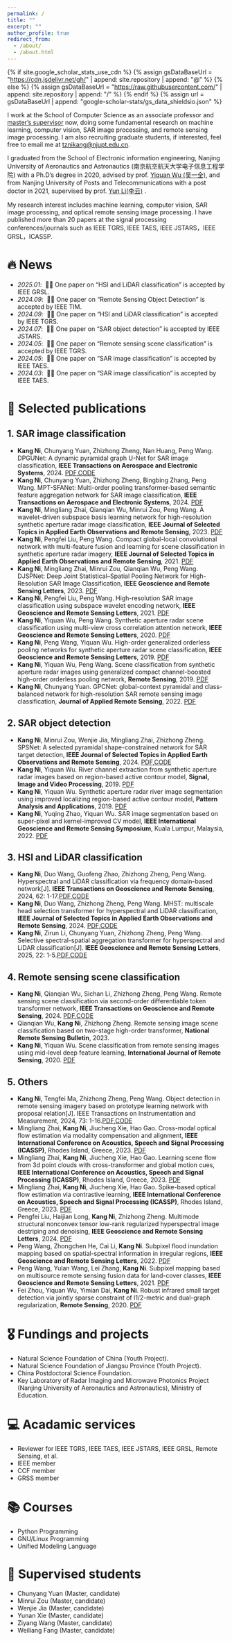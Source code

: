 ```yaml
---
permalink: /
title: ""
excerpt: ""
author_profile: true
redirect_from: 
  - /about/
  - /about.html
---
```


{% if site.google_scholar_stats_use_cdn %}
{% assign gsDataBaseUrl = "https://cdn.jsdelivr.net/gh/" | append: site.repository | append: "@" %}
{% else %}
{% assign gsDataBaseUrl = "https://raw.githubusercontent.com/" | append: site.repository | append: "/" %}
{% endif %}
{% assign url = gsDataBaseUrl | append: "google-scholar-stats/gs_data_shieldsio.json" %}

<span class='anchor' id='about-me'></span>

I work at the School of Computer Science  as an associate professor and [master’s supervisor](https://yjs.njupt.edu.cn/dsgl/nocontrol/college/dsfcxq.htm?dsJbxxId=32C25D4D68CE834EB4FF94079834CE0E) now, doing some fundamental research on  machine learning, computer vision, SAR image processing, and remote sensing image processing. I am also recruiting graduate students, if interested, feel free to email me at [tznikang@njupt.edu.cn](mailto:tznikang@njupt.edu.cn).

I graduated from the School of Electronic information engineering, Nanjing University of Aeronautics and Astronautics (南京航空航天大学电子信息工程学院) with a Ph.D’s degree in 2020, advised by prof. [Yiquan Wu (吴一全),](http://faculty.nuaa.edu.cn/wyq2/zh_CN/index.htm) and from Nanjing University of Posts and Telecommunications with a post doctor in 2021, supervised by prof. [Yun Li(李云)](https://lidata-ai.github.io) .

My research interest includes machine learning, computer vision, SAR image processing, and optical remote sensing image processing. I have published more than 20 papers  at the signal processing conferences/journals such as IEEE TGRS, IEEE TAES, IEEE JSTARS，IEEE GRSL，ICASSP.



# 🔥 News
- *2025.01*: &nbsp;🎉🎉 One paper on “HSI and LiDAR classification” is accepted by IEEE GRSL.
- *2024.09*: &nbsp;🎉🎉 One paper on “Remote Sensing Object Detection” is accepted by IEEE TIM.
- *2024.09*: &nbsp;🎉🎉 One paper on “HSI and LiDAR classification” is accepted by IEEE TGRS.
- *2024.07*: &nbsp;🎉🎉 One paper on “SAR object detection” is accepted by IEEE JSTARS. 
- *2024.05*: &nbsp;🎉🎉 One paper on “Remote sensing scene classification” is accepted by IEEE TGRS.
- *2024.05*: &nbsp;🎉🎉 One paper on “SAR image classification” is accepted by IEEE TAES. 
- *2024.03*: &nbsp;🎉🎉 One paper on “SAR image classification” is accepted by IEEE TAES. 

# 📝 Selected publications 

## 1. SAR image classification
- **Kang Ni**, Chunyang Yuan, Zhizhong Zheng, Nan Huang, Peng Wang. DPGUNet: A dynamic pyramidal graph U-Net for SAR image classification, **IEEE Transactions on Aerospace and Electronic Systems**, 2024. [PDF](https://ieeexplore.ieee.org/document/10499890),[CODE](https://github.com/RSIP-NJUPT/DPGUNet)
- **Kang Ni**, Chunyang Yuan, Zhizhong Zheng, Bingbing Zhang, Peng Wang. MPT-SFANet: Multi-order pooling transformer-based semantic feature aggregation network for SAR image classification, **IEEE Transactions on Aerospace and Electronic Systems**, 2024. [PDF](https://ieeexplore.ieee.org/document/10485456)
- **Kang Ni**, Mingliang Zhai, Qianqian Wu, Minrui Zou, Peng Wang. A wavelet-driven subspace basis learning network for high-resolution synthetic aperture radar image classification, **IEEE Journal of Selected Topics in Applied Earth Observations and Remote Sensing**, 2023. [PDF](https://ieeexplore.ieee.org/document/10035967)
- **Kang Ni**, Pengfei Liu, Peng Wang. Compact global-local convolutional network with multi-feature fusion and learning for scene classification in synthetic aperture radar imagery, **IEEE Journal of Selected Topics in Applied Earth Observations and Remote Sensing**, 2021. [PDF](https://ieeexplore.ieee.org/document/9484804)
- **Kang Ni**, Mingliang Zhai, Minrui Zou, Qianqian Wu, Peng Wang. DJSPNet: Deep Joint Statistical–Spatial Pooling Network for High-Resolution SAR Image Classification, **IEEE Geoscience and Remote Sensing Letters**, 2023. [PDF](https://ieeexplore.ieee.org/document/10160023)
- **Kang Ni**, Pengfei Liu, Peng Wang. High-resolution SAR image classification using subspace wavelet encoding network, **IEEE Geoscience and Remote Sensing Letters**, 2021. [PDF](https://ieeexplore.ieee.org/document/9584865)
- **Kang Ni**, Yiquan Wu, Peng Wang. Synthetic aperture radar scene classification using multi-view cross correlation attention network, **IEEE Geoscience and Remote Sensing Letters**, 2020. [PDF](https://ieeexplore.ieee.org/document/8915791)
- **Kang Ni**, Peng Wang, Yiquan Wu. High-order generalized orderless pooling networks for synthetic aperture radar scene classification, **IEEE Geoscience and Remote Sensing Letters**, 2019. [PDF](https://ieeexplore.ieee.org/document/8695749)
- **Kang Ni**, Yiquan Wu, Peng Wang. Scene classification from synthetic aperture radar images using generalized compact channel-boosted high-order orderless pooling network, **Remote Sensing**, 2019. [PDF](https://www.mdpi.com/2072-4292/11/9/1079)
- **Kang Ni**, Chunyang Yuan. GPCNet: global-context pyramidal and class-balanced network for high-resolution SAR remote sensing image classification, **Journal of Applied Remote Sensing**, 2022. [PDF](https://www.spiedigitallibrary.org/journals/journal-of-applied-remote-sensing/volume-16/issue-3/036510/GPCNet--global-context-pyramidal-and-class-balanced-network-for/10.1117/1.JRS.16.036510.short)

## 2. SAR object detection
- **Kang Ni**, Minrui Zou, Wenjie Jia, Mingliang Zhai, Zhizhong Zheng. SPSNet: A selected pyramidal shape-constrained network for SAR target detection, **IEEE Journal of Selected Topics in Applied Earth Observations and Remote Sensing**, 2024. [PDF](https://ieeexplore.ieee.org/document/10592767),[CODE](https://github.com/RSIP-NJUPT/SPSNet)
- **Kang Ni**, Yiquan Wu. River channel extraction from synthetic aperture radar images based on region-based active contour model, **Signal, Image and Video Processing**, 2019. [PDF](https://link.springer.com/article/10.1007/s11760-019-01452-1)
- **Kang Ni**, Yiquan Wu. Synthetic aperture radar river image segmentation using improved localizing region-based active contour model, **Pattern Analysis and Applications**, 2019. [PDF](https://link.springer.com/article/10.1007/s10044-018-0683-6)
- **Kang Ni**, Yuqing Zhao, Yiquan Wu. SAR image segmentation based on super-pixel and kernel-improved CV model, **IEEE International Geoscience and Remote Sensing Symposium**, Kuala Lumpur, Malaysia, 2022. [PDF](https://ieeexplore.ieee.org/document/9883471/)

## 3. HSI and LiDAR classification
- **Kang Ni**, Duo Wang, Guofeng Zhao, Zhizhong Zheng, Peng Wang. Hyperspectral and LiDAR classification via frequency domain-based network[J]. **IEEE Transactions on Geoscience and Remote Sensing**, 2024, 62: 1-17.[PDF](https://ieeexplore.ieee.org/document/10614647),[CODE](https://github.com/RSIP-NJUPT/FDNet)
- **Kang Ni**, Duo Wang, Zhizhong Zheng, Peng Wang. MHST: multiscale head selection transformer for hyperspectral and LiDAR classification, **IEEE Journal of Selected Topics in Applied Earth Observations and Remote Sensing**, 2024. [PDF](https://ieeexplore.ieee.org/document/10438852),[CODE](https://github.com/RSIP-NJUPT/MHST)
- **Kang Ni**, Zirun Li, Chunyang Yuan, Zhizhong Zheng, Peng Wang. Selective spectral-spatial aggregation transformer for hyperspectral and LiDAR classification[J]. **IEEE Geoscience and Remote Sensing Letters**, 2025, 22: 1-5.[PDF](https://ieeexplore.ieee.org/document/10813565),[CODE](https://github.com/RSIP-NJUPT/S2ATNet)

## 4. Remote sensing scene classification
-  **Kang Ni**, Qianqian Wu, Sichan Li, Zhizhong Zheng, Peng Wang. Remote sensing scene classification via second-order differentiable token transformer network, **IEEE Transactions on Geoscience and Remote Sensing**, 2024. [PDF](https://ieeexplore.ieee.org/document/10542965),[CODE](https://github.com/RSIP-NJUPT/SDT2Net)
-  Qianqian Wu, **Kang Ni**, Zhizhong Zheng. Remote sensing image scene classification based on two-stage high-order transformer, **National Remote Sensing Bulletin**, 2023.
-  **Kang Ni**, Yiquan Wu. Scene classification from remote sensing images using mid-level deep feature learning, **International Journal of Remote Sensing**, 2020. [PDF](https://www.tandfonline.com/doi/abs/10.1080/01431161.2019.1667551?journalCode=tres20)


## 5. Others
-  **Kang Ni**, Tengfei Ma, Zhizhong Zheng, Peng Wang. Object detection in remote sensing imagery based on prototype learning network with proposal relation[J]. IEEE Transactions on Instrumentation and Measurement, 2024, 73: 1-16.[PDF](https://ieeexplore.ieee.org/document/10681199),[CODE](https://github.com/RSIP-NJUPT/PLNet-PR)
- Mingliang Zhai, **Kang Ni**, Jiucheng Xie, Hao Gao. Cross-modal optical flow estimation via modality compensation and alignment, **IEEE International Conference on Acoustics, Speech and Signal Processing (ICASSP)**, Rhodes Island, Greece, 2023. [PDF](https://ieeexplore.ieee.org/document/10095898)
- Mingliang Zhai, **Kang Ni**, Jiucheng Xie, Hao Gao. Learning scene flow from 3d point clouds with cross-transformer and global motion cues, **IEEE International Conference on Acoustics, Speech and Signal Processing (ICASSP)**, Rhodes Island, Greece, 2023. [PDF](https://ieeexplore.ieee.org/document/10095650)
- Mingliang Zhai, **Kang Ni**, Jiucheng Xie, Hao Gao. Spike-based optical flow estimation via contrastive learning, **IEEE International Conference on Acoustics, Speech and Signal Processing (ICASSP)**, Rhodes Island, Greece, 2023. [PDF](https://ieeexplore.ieee.org/document/10094700)
- Pengfei Liu, Haijian Long, **Kang Ni**, Zhizhong Zheng. Multimode structural nonconvex tensor low-rank regularized hyperspectral image destriping and denoising, **IEEE Geoscience and Remote Sensing Letters**, 2024. [PDF](https://ieeexplore.ieee.org/document/10487906)
- Peng Wang, Zhongchen He, Cai Li, **Kang Ni**. Subpixel flood inundation mapping based on spatial-spectral information in irregular regions, **IEEE Geoscience and Remote Sensing Letters**, 2022. [PDF](https://ieeexplore.ieee.org/document/9885242)
- Peng Wang, Yulan Wang, Lei Zhang, **Kang Ni**. Subpixel mapping based on multisource remote sensing fusion data for land-cover classes, **IEEE Geoscience and Remote Sensing Letters**, 2021. [PDF](https://ieeexplore.ieee.org/document/9411930)
- Fei Zhou, Yiquan Wu, Yimian Dai, **Kang Ni**. Robust infrared small target detection via jointly sparse constraint of l1/2-metric and dual-graph regularization, **Remote Sensing**, 2020. [PDF](https://www.mdpi.com/2072-4292/12/12/1963)

# 🎖 Fundings and projects
- Natural Science Foundation of China (Youth Project). 
- Natural Science Foundation of Jiangsu Province (Youth Project).
- China Postdoctoral Science Foundation.
- Key Laboratory of Radar Imaging and Microwave Photonics Project (Nanjing University of Aeronautics and Astronautics), Ministry of Education.


# 💻 Acadamic services
- Reviewer for IEEE TGRS, IEEE TAES, IEEE JSTARS, IEEE GRSL, Remote Sensing, et al.
- IEEE member
- CCF member
- GRSS member

# 📚 Courses
- Python Programming
- GNU/Linux Programming
- Unified Modeling Language

# 📖 Supervised students
- Chunyang Yuan (Master, candidate)
- Minrui Zou (Master, candidate)
- Wenjie Jia (Master, candidate)
- Yunan Xie (Master, candidate)
- Ziyang Wang (Master, candidate)
- Weiliang Fang (Master, candidate)




